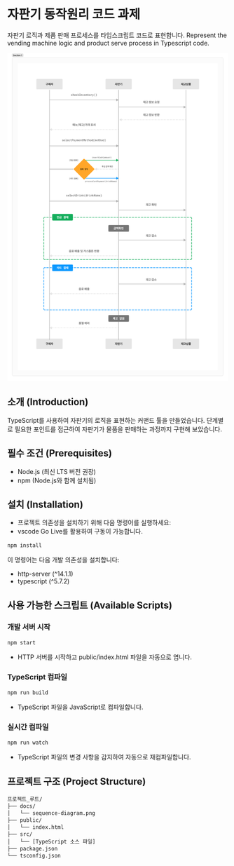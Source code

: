 # 자판기 동작원리 코드 과제
자판기 로직과 제품 판매 프로세스를 타입스크립트 코드로 표현합니다.
Represent the vending machine logic and product serve process in Typescript code.

![Architecture](./docs/sequence-diagram.png)

## 소개 (Introduction)
TypeScript를 사용하여 자판기의 로직을 표현하는 커맨드 툴을 만들었습니다. 
단계별로 필요한 포인트를 접근하여 자판기가 물품을 판매하는 과정까지 구현해 보았습니다.

## 필수 조건 (Prerequisites)
- Node.js (최신 LTS 버전 권장)
- npm (Node.js와 함께 설치됨)

## 설치 (Installation)
- 프로젝트 의존성을 설치하기 위해 다음 명령어를 실행하세요:
- vscode Go Live를 활용하여 구동이 가능합니다.

```bash
npm install
```

이 명령어는 다음 개발 의존성을 설치합니다:
- http-server (^14.1.1)
- typescript (^5.7.2)

## 사용 가능한 스크립트 (Available Scripts)

### 개발 서버 시작
```bash
npm start
```
- HTTP 서버를 시작하고 public/index.html 파일을 자동으로 엽니다.

### TypeScript 컴파일
```bash
npm run build
```
- TypeScript 파일을 JavaScript로 컴파일합니다.

### 실시간 컴파일
```bash
npm run watch
```
- TypeScript 파일의 변경 사항을 감지하여 자동으로 재컴파일합니다.

## 프로젝트 구조 (Project Structure)
```
프로젝트_루트/
├── docs/
│   └── sequence-diagram.png
├── public/
│   └── index.html
├── src/
│   └── [TypeScript 소스 파일]
├── package.json
└── tsconfig.json
```
